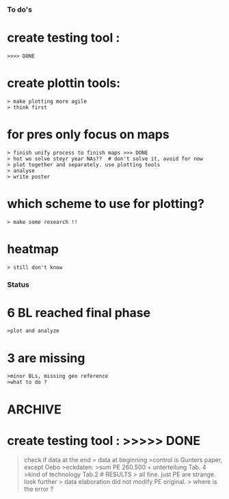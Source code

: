 ### To do's

# create testing tool : 
    >>>> DONE

# create plottin tools:
    > make plotting more agile
    > think first

# for pres only focus on maps
    > finish unify process to finish maps >>> DONE
    > hot wo solve steyr year NAs??  # don't solve it, avoid for now
    > plot together and separately. use plotting tools
    > analyse
    > write poster

# which scheme to use for plotting?
    > make some research !!

# heatmap
    > still don't know







### Status
# 6 BL reached final phase
    >plot and analyze

# 3 are missing
    >minor BLs, missing geo reference
    >what to do ?



# ARCHIVE
# create testing tool : >>>>> DONE
>check if data at the end = data at beginning
    >control is Gunters paper, except Oebo
    >eckdaten:
        >sum PE 260.500 + unterteilung Tab. 4
        >kind of technology Tab.2
    # RESULTS
        > all fine. just PE are strange. look further
        > data elaboration did not modify PE original. 
        > where is the error ? 
